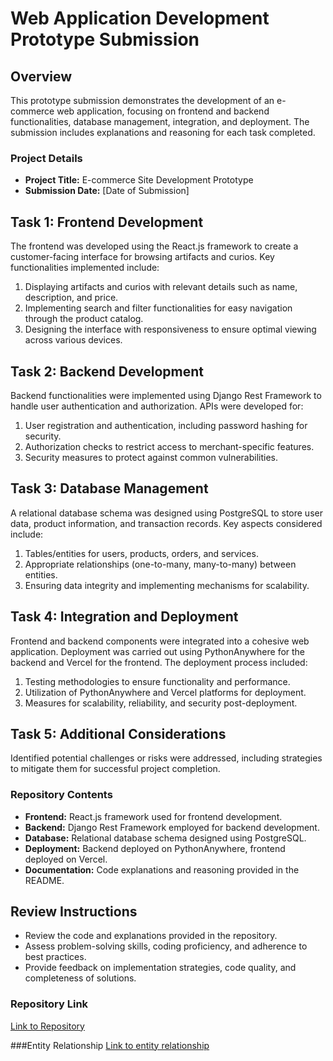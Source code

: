 # Web Application Development Prototype Submission

## Overview
This prototype submission demonstrates the development of an e-commerce web application, focusing on frontend and backend functionalities, database management, integration, and deployment. The submission includes explanations and reasoning for each task completed.

### Project Details
- **Project Title:** E-commerce Site Development Prototype
- **Submission Date:** [Date of Submission]

## Task 1: Frontend Development
The frontend was developed using the React.js framework to create a customer-facing interface for browsing artifacts and curios. Key functionalities implemented include:
1. Displaying artifacts and curios with relevant details such as name, description, and price.
2. Implementing search and filter functionalities for easy navigation through the product catalog.
3. Designing the interface with responsiveness to ensure optimal viewing across various devices.

## Task 2: Backend Development
Backend functionalities were implemented using Django Rest Framework to handle user authentication and authorization. APIs were developed for:
1. User registration and authentication, including password hashing for security.
2. Authorization checks to restrict access to merchant-specific features.
3. Security measures to protect against common vulnerabilities.

## Task 3: Database Management
A relational database schema was designed using PostgreSQL to store user data, product information, and transaction records. Key aspects considered include:
1. Tables/entities for users, products, orders, and services.
2. Appropriate relationships (one-to-many, many-to-many) between entities.
3. Ensuring data integrity and implementing mechanisms for scalability.

## Task 4: Integration and Deployment
Frontend and backend components were integrated into a cohesive web application. Deployment was carried out using PythonAnywhere for the backend and Vercel for the frontend. The deployment process included:
1. Testing methodologies to ensure functionality and performance.
2. Utilization of PythonAnywhere and Vercel platforms for deployment.
3. Measures for scalability, reliability, and security post-deployment.

## Task 5: Additional Considerations
Identified potential challenges or risks were addressed, including strategies to mitigate them for successful project completion.

### Repository Contents
- **Frontend:** React.js framework used for frontend development.
- **Backend:** Django Rest Framework employed for backend development.
- **Database:** Relational database schema designed using PostgreSQL.
- **Deployment:** Backend deployed on PythonAnywhere, frontend deployed on Vercel.
- **Documentation:** Code explanations and reasoning provided in the README.

## Review Instructions
- Review the code and explanations provided in the repository.
- Assess problem-solving skills, coding proficiency, and adherence to best practices.
- Provide feedback on implementation strategies, code quality, and completeness of solutions.

### Repository Link
[Link to Repository](https://github.com/kimenyu/Curios-shop.git)

###Entity Relationship
[Link to entity relationship](https://drawsql.app/teams/house-2/diagrams/tch)
